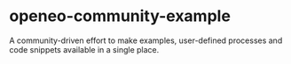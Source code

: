 # openeo-community-example
A community-driven effort to make examples, user-defined processes and code snippets available in a single place.
